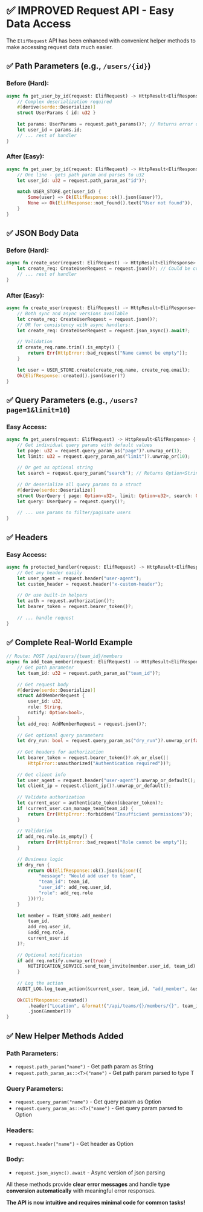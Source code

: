 # ✅ IMPROVED Request API - Easy Data Access

The `ElifRequest` API has been enhanced with convenient helper methods to make accessing request data much easier.

## ✅ Path Parameters (e.g., `/users/{id}`)

### Before (Hard):
```rust
async fn get_user_by_id(request: ElifRequest) -> HttpResult<ElifResponse> {
    // Complex deserialization required
    #[derive(serde::Deserialize)]
    struct UserParams { id: u32 }
    
    let params: UserParams = request.path_params()?; // Returns error on failure
    let user_id = params.id;
    // ... rest of handler
}
```

### After (Easy):
```rust
async fn get_user_by_id(request: ElifRequest) -> HttpResult<ElifResponse> {
    // One line - gets path param and parses to u32
    let user_id: u32 = request.path_param_as("id")?;
    
    match USER_STORE.get(user_id) {
        Some(user) => Ok(ElifResponse::ok().json(&user)?),
        None => Ok(ElifResponse::not_found().text("User not found")),
    }
}
```

## ✅ JSON Body Data

### Before (Hard):
```rust
async fn create_user(request: ElifRequest) -> HttpResult<ElifResponse> {
    let create_req: CreateUserRequest = request.json()?; // Could be confusing
    // ... rest of handler
}
```

### After (Easy):
```rust
async fn create_user(request: ElifRequest) -> HttpResult<ElifResponse> {
    // Both sync and async versions available
    let create_req: CreateUserRequest = request.json()?;
    // OR for consistency with async handlers:
    let create_req: CreateUserRequest = request.json_async().await?;
    
    // Validation
    if create_req.name.trim().is_empty() {
        return Err(HttpError::bad_request("Name cannot be empty"));
    }
    
    let user = USER_STORE.create(create_req.name, create_req.email);
    Ok(ElifResponse::created().json(&user)?)
}
```

## ✅ Query Parameters (e.g., `/users?page=1&limit=10`)

### Easy Access:
```rust
async fn get_users(request: ElifRequest) -> HttpResult<ElifResponse> {
    // Get individual query params with default values
    let page: u32 = request.query_param_as("page")?.unwrap_or(1);
    let limit: u32 = request.query_param_as("limit")?.unwrap_or(10);
    
    // Or get as optional string
    let search = request.query_param("search"); // Returns Option<String>
    
    // Or deserialize all query params to a struct
    #[derive(serde::Deserialize)]
    struct UserQuery { page: Option<u32>, limit: Option<u32>, search: Option<String> }
    let query: UserQuery = request.query()?;
    
    // ... use params to filter/paginate users
}
```

## ✅ Headers

### Easy Access:
```rust
async fn protected_handler(request: ElifRequest) -> HttpResult<ElifResponse> {
    // Get any header easily
    let user_agent = request.header("user-agent");
    let custom_header = request.header("x-custom-header");
    
    // Or use built-in helpers
    let auth = request.authorization()?;
    let bearer_token = request.bearer_token()?;
    
    // ... handle request
}
```

## ✅ Complete Real-World Example

```rust
// Route: POST /api/users/{team_id}/members
async fn add_team_member(request: ElifRequest) -> HttpResult<ElifResponse> {
    // Get path parameter
    let team_id: u32 = request.path_param_as("team_id")?;
    
    // Get request body
    #[derive(serde::Deserialize)]
    struct AddMemberRequest {
        user_id: u32,
        role: String,
        notify: Option<bool>,
    }
    let add_req: AddMemberRequest = request.json()?;
    
    // Get optional query parameters
    let dry_run: bool = request.query_param_as("dry_run")?.unwrap_or(false);
    
    // Get headers for authorization
    let bearer_token = request.bearer_token()?.ok_or_else(|| 
        HttpError::unauthorized("Authentication required"))?;
        
    // Get client info
    let user_agent = request.header("user-agent").unwrap_or_default();
    let client_ip = request.client_ip()?.unwrap_or_default();
    
    // Validate authorization
    let current_user = authenticate_token(&bearer_token)?;
    if !current_user.can_manage_team(team_id) {
        return Err(HttpError::forbidden("Insufficient permissions"));
    }
    
    // Validation
    if add_req.role.is_empty() {
        return Err(HttpError::bad_request("Role cannot be empty"));
    }
    
    // Business logic
    if dry_run {
        return Ok(ElifResponse::ok().json(&json!({
            "message": "Would add user to team",
            "team_id": team_id,
            "user_id": add_req.user_id,
            "role": add_req.role
        }))?);
    }
    
    let member = TEAM_STORE.add_member(
        team_id, 
        add_req.user_id, 
        &add_req.role,
        current_user.id
    )?;
    
    // Optional notification
    if add_req.notify.unwrap_or(true) {
        NOTIFICATION_SERVICE.send_team_invite(member.user_id, team_id).await?;
    }
    
    // Log the action
    AUDIT_LOG.log_team_action(&current_user, team_id, "add_member", &user_agent, &client_ip).await?;
    
    Ok(ElifResponse::created()
        .header("Location", &format!("/api/teams/{}/members/{}", team_id, member.user_id))?
        .json(&member)?)
}
```

## ✅ New Helper Methods Added

### Path Parameters:
- `request.path_param("name")` - Get path param as String
- `request.path_param_as::<T>("name")` - Get path param parsed to type T

### Query Parameters:  
- `request.query_param("name")` - Get query param as Option<String>
- `request.query_param_as::<T>("name")` - Get query param parsed to Option<T>

### Headers:
- `request.header("name")` - Get header as Option<String>

### Body:
- `request.json_async().await` - Async version of json parsing

All these methods provide **clear error messages** and handle **type conversion automatically** with meaningful error responses.

**The API is now intuitive and requires minimal code for common tasks!**